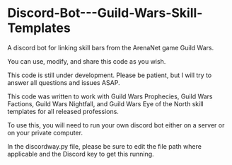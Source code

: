 # Discord-Bot---Guild-Wars-Skill-Templates
A discord bot for linking skill bars from the ArenaNet game Guild Wars.  


You can use, modify, and share this code as you wish. 

This code is still under development.  Please be patient, but I will try to answer all questions and issues ASAP.  

This code was written to work with Guild Wars Prophecies, Guild Wars Factions, Guild Wars Nightfall, and Guild Wars Eye of the North skill templates for all released professions.

To use this, you will need to run your own discord bot either on a server or on your private computer.

In the discordway.py file, please be sure to edit the file path where applicable and the Discord key to get this running.

